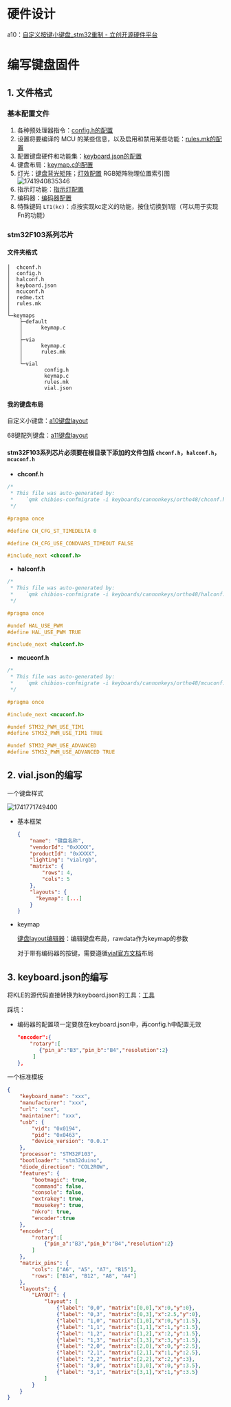 # 硬件设计

a10：[自定义按键小键盘_stm32重制 - 立创开源硬件平台](https://oshwhub.com/ayanami-1/new_pad)

# 编写键盘固件

## 1. 文件格式

### 基本配置文件

1. 各种预处理器指令：[config.h的配置](https://docs.qmk.fm/config_options "config.h的配置")
2. 设置将要编译的 MCU 的某些信息，以及启用和禁用某些功能：[rules.mk的配置](https://docs.qmk.fm/config_options#the-rules-mk-file)
3. 配置键盘硬件和功能集：[keyboard.json的配置](https://docs.qmk.fm/porting_your_keyboard_to_qmk#keyboard-json "keyboard.json的配置")
4. 键盘布局：[keymap.c的配置](https://docs.qmk.fm/keymap#keymap-and-layers)
5. 灯光：[键盘背光矩阵](https://docs.qmk.fm/features/rgb_matrix)；[灯效配置](https://docs.qmk.fm/features/rgb_matrix#rgb-matrix-effects)
   RGB矩阵物理位置索引图
   ![1741940835346](image/readme/1741940835346.png)
6. 指示灯功能：[指示灯配置](https://docs.qmk.fm/features/rgb_matrix#indicators)
7. 编码器：[编码器配置](https://docs.qmk.fm/features/encoders#encoder-map)
8. 特殊键码
   `LT1(kc)`：点按实现kc定义的功能，按住切换到1层（可以用于实现Fn的功能）

### **stm32F103系列芯片**

#### 文件夹格式

```
│  chconf.h
│  config.h
│  halconf.h
│  keyboard.json
│  mcuconf.h
│  redme.txt
│  rules.mk
│
└─keymaps
    ├─default
    │      keymap.c
    │
    ├─via
    │      keymap.c
    │      rules.mk
    │
    └─vial
            config.h
            keymap.c
            rules.mk
            vial.json
```

#### 我的键盘布局

自定义小键盘：[a10键盘layout](https://keyboard-layout-editor.com/##@@=0,0&_x:1&w:2%3B&=0,3%3B&@_y:0.5%3B&=1,0&=1,1&=1,2&=1,3%3B&@=2,0&=2,1%3B&@_y:-0.5&x:2%3B&=0,0%0A%0A%0A%0A%0A%0A%0A%0A%0Ae&=2,2&=0,1%0A%0A%0A%0A%0A%0A%0A%0A%0Ae%3B&@_y:-0.5%3B&=3,0&=3,1)

68键配列键盘：[a11键盘layout](https://keyboard-layout-editor.com/##@@=0,0&=0,1&=0,2&=0,3&=0,4&=0,5&=0,6&=0,7&=0,8&=0,9&=0,10&=0,11&=0,12&_w:2%3B&=0,13&_x:0.25%3B&=0,14&=0,15%3B&@_w:1.5%3B&=1,0&=1,1&=1,2&=1,3&=1,4&=1,5&=1,6&=1,7&=1,8&=1,9&=1,10&=1,11&=1,12&_w:1.5%3B&=1,13&_x:0.25%3B&=1,14&=1,15%3B&@_w:1.75%3B&=2,0&=2,1&=2,2&=2,3&=2,4&=2,5&=2,6&=2,7&=2,8&=2,9&=2,10&=2,11&_w:2.25%3B&=2,12%3B&@_w:2.25%3B&=3,0&=3,1&=3,2&=3,3&=3,4&=3,5&=3,6&=3,7&=3,8&=3,9&=3,10&_w:2.75%3B&=3,11&_x:0.25%3B&=3,12%3B&@_w:1.25%3B&=4,0&_w:1.25%3B&=4,1&_w:1.25%3B&=4,2&_w:6.25%3B&=4,3&_w:1.25%3B&=4,4&_w:1.25%3B&=4,5&_w:1.25%3B&=4,6&_x:0.5%3B&=4,7&=4,8&=4,9)

#### stm32F103系列芯片必须要在根目录下添加的文件包括 `chconf.h`，`halconf.h`，`mcuconf.h`

* **chconf.h**

```c
/*
 * This file was auto-generated by:
 *    `qmk chibios-confmigrate -i keyboards/cannonkeys/ortho48/chconf.h -r platforms/chibios/common/configs/chconf.h`
 */

#pragma once

#define CH_CFG_ST_TIMEDELTA 0

#define CH_CFG_USE_CONDVARS_TIMEOUT FALSE

#include_next <chconf.h>

```

* **halconf.h**

```c
/*
 * This file was auto-generated by:
 *    `qmk chibios-confmigrate -i keyboards/cannonkeys/ortho48/halconf.h -r platforms/chibios/common/configs/halconf.h`
 */

#pragma once

#undef HAL_USE_PWM
#define HAL_USE_PWM TRUE

#include_next <halconf.h>

```

* **mcuconf.h**

```c
/*
 * This file was auto-generated by:
 *    `qmk chibios-confmigrate -i keyboards/cannonkeys/ortho48/mcuconf.h -r platforms/chibios/STM32_F103_STM32DUINO/configs/mcuconf.h`
 */

#pragma once

#include_next <mcuconf.h>

#undef STM32_PWM_USE_TIM1
#define STM32_PWM_USE_TIM1 TRUE

#undef STM32_PWM_USE_ADVANCED
#define STM32_PWM_USE_ADVANCED TRUE

```

## 2. vial.json的编写

一个键盘样式

![1741771749400](image/readme/1741771749400.png)

- 基本框架

  ```json
  {
      "name": "键盘名称",
      "vendorId": "0xXXXX",
      "productId": "0xXXXX",
      "lighting": "vialrgb",
      "matrix": {
          "rows": 4,
          "cols": 5
      },
      "layouts": {
        "keymap": [...]
      }
  }
  ```
- keymap

  [键盘layout编辑器](https://keyboard-layout-editor.com/ "键盘layout编辑器")：编辑键盘布局，rawdata作为keymap的参数

  对于带有编码器的按键，需要遵循[vial官方文档](https://get.vial.today/docs/encoders.html)布局

## 3. keyboard.json的编写

将KLE的源代码直接转换为keyboard.json的工具：[工具](https://qmk.fm/converter/)

踩坑：

- 编码器的配置项一定要放在keyboard.json中，再config.h中配置无效

  ```json
  "encoder":{
      "rotary":[
         {"pin_a":"B3","pin_b":"B4","resolution":2}
       ]
  },
  ```

一个标准模板

```json
{
    "keyboard_name": "xxx",
    "manufacturer": "xxx",
    "url": "xxx",
    "maintainer": "xxx",
    "usb": {
        "vid": "0x0194",
        "pid": "0x0463",
        "device_version": "0.0.1"
    },
    "processor": "STM32F103",
    "bootloader": "stm32duino",
    "diode_direction": "COL2ROW",
    "features": {
        "bootmagic": true,
        "command": false,
        "console": false,
        "extrakey": true,
        "mousekey": true,
        "nkro": true,
        "encoder":true
    },
    "encoder":{
        "rotary":[
            {"pin_a":"B3","pin_b":"B4","resolution":2}
        ]
    },
    "matrix_pins": {
        "cols": ["A6", "A5", "A7", "B15"],
        "rows": ["B14", "B12", "A8", "A4"]
    },
    "layouts": {
        "LAYOUT": {
            "layout": [
                {"label": "0,0", "matrix":[0,0],"x":0,"y":0},
                {"label": "0,3", "matrix":[0,3],"x":2.5,"y":0},
                {"label": "1,0", "matrix":[1,0],"x":0,"y":1.5},
                {"label": "1,1", "matrix":[1,1],"x":1,"y":1.5},
                {"label": "1,2", "matrix":[1,2],"x":2,"y":1.5},
                {"label": "1,3", "matrix":[1,3],"x":3,"y":1.5},
                {"label": "2,0", "matrix":[2,0],"x":0,"y":2.5},
                {"label": "2,1", "matrix":[2,1],"x":1,"y":2.5},
                {"label": "2,2", "matrix":[2,2],"x":2,"y":3},
                {"label": "3,0", "matrix":[3,0],"x":0,"y":3.5},
                {"label": "3,1", "matrix":[3,1],"x":1,"y":3.5}
            ]
        }
    }
}

```
